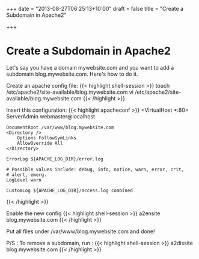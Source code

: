 +++
date = "2013-08-27T06:25:13+10:00"
draft = false
title = "Create a Subdomain in Apache2"

+++

# Create a Subdomain in Apache2
Let's say you have a domain mywebsite.com and you want to add a subdomain blog.mywebsite.com. Here's how to do it.

Create an apache config file:
{{< highlight shell-session >}}
touch /etc/apache2/site-available/blog.mywebsite.com
vi /etc/apache2/site-available/blog.mywebsite.com
{{< /highlight >}}

Insert this configuration:
{{< highlight apacheconf >}}
<VirtualHost *:80>
	ServerAdmin webmaster@localhost

	DocumentRoot /var/www/blog.mywebsite.com
	<Directory />
		Options FollowSymLinks
		AllowOverride All
	</Directory>

	ErrorLog ${APACHE_LOG_DIR}/error.log

	# Possible values include: debug, info, notice, warn, error, crit,
	# alert, emerg.
	LogLevel warn

	CustomLog ${APACHE_LOG_DIR}/access.log combined
</VirtualHost>
{{< /highlight >}}

Enable the new config
{{< highlight shell-session >}}
a2ensite blog.mywebsite.com
{{< /highlight >}}

Put all files under /var/www/blog.mywebsite.com and done!

P/S : To remove a subdomain, run :
{{< highlight shell-session >}}
a2dissite blog.mywebsite.com
{{< /highlight >}}